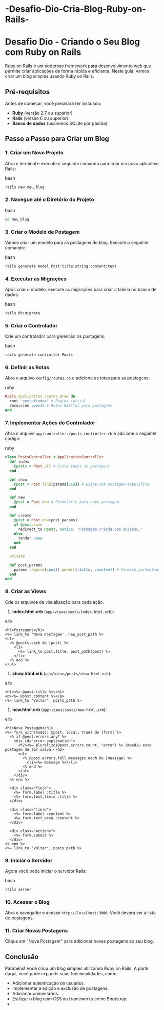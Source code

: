 # -Desafio-Dio-Cria-Blog-Ruby-on-Rails-

# Desafio Dio - Criando o Seu Blog com Ruby on Rails   



Ruby on Rails é um poderoso framework para desenvolvimento web que permite criar aplicações de forma rápida e eficiente. Neste guia, vamos criar um blog simples usando Ruby on Rails.

## Pré-requisitos

Antes de começar, você precisará ter instalado:

- **Ruby** (versão 2.7 ou superior)
- **Rails** (versão 6 ou superior)
- **Banco de dados** (usaremos SQLite por padrão)

## Passo a Passo para Criar um Blog

### 1. Criar um Novo Projeto

Abra o terminal e execute o seguinte comando para criar um novo aplicativo Rails:

bash



```bash
rails new meu_blog
```

### 2. Navegue até o Diretório do Projeto

bash



```bash
cd meu_blog
```

### 3. Criar o Modelo de Postagem

Vamos criar um modelo para as postagens do blog. Execute o seguinte comando:

bash



```bash
rails generate model Post title:string content:text
```

### 4. Executar as Migrações

Após criar o modelo, execute as migrações para criar a tabela no banco de dados:

bash



```bash
rails db:migrate
```

### 5. Criar o Controlador

Crie um controlador para gerenciar as postagens:

bash



```bash
rails generate controller Posts
```

### 6. Definir as Rotas

Abra o arquivo `config/routes.rb` e adicione as rotas para as postagens:

ruby



```ruby
Rails.application.routes.draw do
  root 'posts#index' # Página inicial
  resources :posts # Rotas RESTful para postagens
end
```

### 7. Implementar Ações do Controlador

Abra o arquivo `app/controllers/posts_controller.rb` e adicione o seguinte código:

ruby



```ruby
class PostsController < ApplicationController
  def index
    @posts = Post.all # Lista todas as postagens
  end

  def show
    @post = Post.find(params[:id]) # Exibe uma postagem específica
  end

  def new
    @post = Post.new # Formulário para nova postagem
  end

  def create
    @post = Post.new(post_params)
    if @post.save
      redirect_to @post, notice: 'Postagem criada com sucesso.'
    else
      render :new
    end
  end

  private

  def post_params
    params.require(:post).permit(:title, :content) # Permite parâmetros de postagem
  end
end
```

### 8. Criar as Views

Crie os arquivos de visualização para cada ação.

1. **index.html.erb** (`app/views/posts/index.html.erb`):

erb



```erb
<h1>Postagens</h1>
<%= link_to 'Nova Postagem', new_post_path %>
<ul>
  <% @posts.each do |post| %>
    <li>
      <%= link_to post.title, post_path(post) %>
    </li>
  <% end %>
</ul>
```

1. **show.html.erb** (`app/views/posts/show.html.erb`):

erb



```erb
<h1><%= @post.title %></h1>
<p><%= @post.content %></p>
<%= link_to 'Voltar', posts_path %>
```

1. **new.html.erb** (`app/views/posts/new.html.erb`):

erb



```erb
<h1>Nova Postagem</h1>
<%= form_with(model: @post, local: true) do |form| %>
  <% if @post.errors.any? %>
    <div id="error_explanation">
      <h2><%= pluralize(@post.errors.count, "erro") %> impediu esta postagem de ser salva:</h2>
      <ul>
        <% @post.errors.full_messages.each do |message| %>
          <li><%= message %></li>
        <% end %>
      </ul>
    </div>
  <% end %>

  <div class="field">
    <%= form.label :title %>
    <%= form.text_field :title %>
  </div>

  <div class="field">
    <%= form.label :content %>
    <%= form.text_area :content %>
  </div>

  <div class="actions">
    <%= form.submit %>
  </div>
<% end %>
<%= link_to 'Voltar', posts_path %>
```

### 9. Iniciar o Servidor

Agora você pode iniciar o servidor Rails:

bash



```bash
rails server
```

### 10. Acessar o Blog

Abra o navegador e acesse `http://localhost:3000`. Você deverá ver a lista de postagens.

### 11. Criar Novas Postagens

Clique em "Nova Postagem" para adicionar novas postagens ao seu blog.

## Conclusão

Parabéns! Você criou um blog simples utilizando Ruby on Rails. A partir daqui, você pode expandir suas funcionalidades, como:

- Adicionar autenticação de usuários.
- Implementar a edição e exclusão de postagens.
- Adicionar comentários.
- Estilizar o blog com CSS ou frameworks como Bootstrap.
- 
